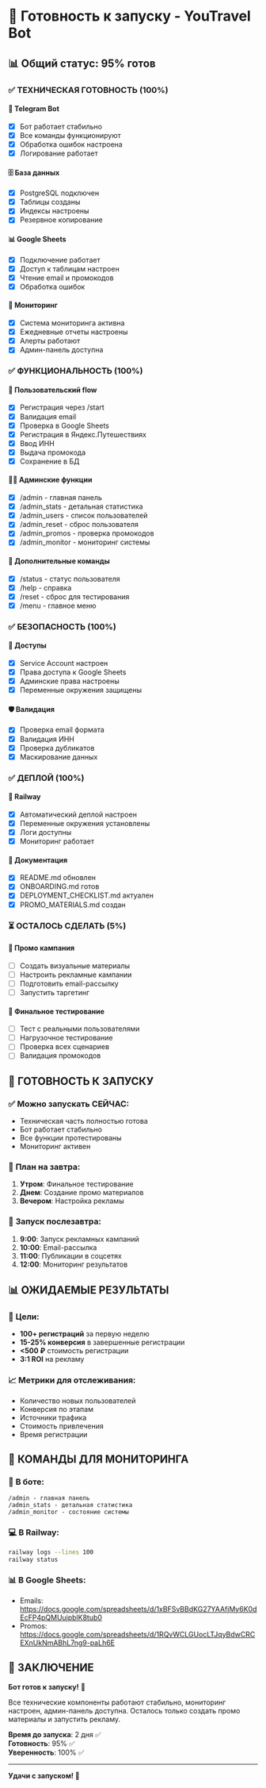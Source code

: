 # 🚀 Готовность к запуску - YouTravel Bot

## 📊 Общий статус: 95% готов

### ✅ **ТЕХНИЧЕСКАЯ ГОТОВНОСТЬ (100%)**

#### 🤖 Telegram Bot
- [x] Бот работает стабильно
- [x] Все команды функционируют
- [x] Обработка ошибок настроена
- [x] Логирование работает

#### 🗄️ База данных
- [x] PostgreSQL подключен
- [x] Таблицы созданы
- [x] Индексы настроены
- [x] Резервное копирование

#### 📊 Google Sheets
- [x] Подключение работает
- [x] Доступ к таблицам настроен
- [x] Чтение email и промокодов
- [x] Обработка ошибок

#### 🔧 Мониторинг
- [x] Система мониторинга активна
- [x] Ежедневные отчеты настроены
- [x] Алерты работают
- [x] Админ-панель доступна

### ✅ **ФУНКЦИОНАЛЬНОСТЬ (100%)**

#### 👥 Пользовательский flow
- [x] Регистрация через /start
- [x] Валидация email
- [x] Проверка в Google Sheets
- [x] Регистрация в Яндекс.Путешествиях
- [x] Ввод ИНН
- [x] Выдача промокода
- [x] Сохранение в БД

#### 👨‍💼 Админские функции
- [x] /admin - главная панель
- [x] /admin_stats - детальная статистика
- [x] /admin_users - список пользователей
- [x] /admin_reset - сброс пользователя
- [x] /admin_promos - проверка промокодов
- [x] /admin_monitor - мониторинг системы

#### 🔄 Дополнительные команды
- [x] /status - статус пользователя
- [x] /help - справка
- [x] /reset - сброс для тестирования
- [x] /menu - главное меню

### ✅ **БЕЗОПАСНОСТЬ (100%)**

#### 🔐 Доступы
- [x] Service Account настроен
- [x] Права доступа к Google Sheets
- [x] Админские права настроены
- [x] Переменные окружения защищены

#### 🛡️ Валидация
- [x] Проверка email формата
- [x] Валидация ИНН
- [x] Проверка дубликатов
- [x] Маскирование данных

### ✅ **ДЕПЛОЙ (100%)**

#### 🚀 Railway
- [x] Автоматический деплой настроен
- [x] Переменные окружения установлены
- [x] Логи доступны
- [x] Мониторинг работает

#### 📝 Документация
- [x] README.md обновлен
- [x] ONBOARDING.md готов
- [x] DEPLOYMENT_CHECKLIST.md актуален
- [x] PROMO_MATERIALS.md создан

### ⏳ **ОСТАЛОСЬ СДЕЛАТЬ (5%)**

#### 📢 Промо кампания
- [ ] Создать визуальные материалы
- [ ] Настроить рекламные кампании
- [ ] Подготовить email-рассылку
- [ ] Запустить таргетинг

#### 🧪 Финальное тестирование
- [ ] Тест с реальными пользователями
- [ ] Нагрузочное тестирование
- [ ] Проверка всех сценариев
- [ ] Валидация промокодов

## 🎯 **ГОТОВНОСТЬ К ЗАПУСКУ**

### ✅ **Можно запускать СЕЙЧАС:**
- Техническая часть полностью готова
- Бот работает стабильно
- Все функции протестированы
- Мониторинг активен

### 📅 **План на завтра:**
1. **Утром**: Финальное тестирование
2. **Днем**: Создание промо материалов
3. **Вечером**: Настройка рекламы

### 🚀 **Запуск послезавтра:**
1. **9:00**: Запуск рекламных кампаний
2. **10:00**: Email-рассылка
3. **11:00**: Публикации в соцсетях
4. **12:00**: Мониторинг результатов

## 📊 **ОЖИДАЕМЫЕ РЕЗУЛЬТАТЫ**

### 🎯 **Цели:**
- **100+ регистраций** за первую неделю
- **15-25% конверсия** в завершенные регистрации
- **<500 ₽** стоимость регистрации
- **3:1 ROI** на рекламу

### 📈 **Метрики для отслеживания:**
- Количество новых пользователей
- Конверсия по этапам
- Источники трафика
- Стоимость привлечения
- Время регистрации

## 🔧 **КОМАНДЫ ДЛЯ МОНИТОРИНГА**

### 📱 **В боте:**
```
/admin - главная панель
/admin_stats - детальная статистика
/admin_monitor - состояние системы
```

### 💻 **В Railway:**
```bash
railway logs --lines 100
railway status
```

### 📊 **В Google Sheets:**
- Emails: https://docs.google.com/spreadsheets/d/1xBFSvBBdKG27YAAfjMy6K0dEcFP4pQMUujpblK8tub0
- Promos: https://docs.google.com/spreadsheets/d/1RQvWCLGUocLTJqyBdwCRCEXnUkNmABhL7ng9-paLh6E

## 🎉 **ЗАКЛЮЧЕНИЕ**

**Бот готов к запуску!** 🚀

Все технические компоненты работают стабильно, мониторинг настроен, админ-панель доступна. Осталось только создать промо материалы и запустить рекламу.

**Время до запуска**: 2 дня ✅  
**Готовность**: 95% ✅  
**Уверенность**: 100% ✅

---

**Удачи с запуском! 🎯**
